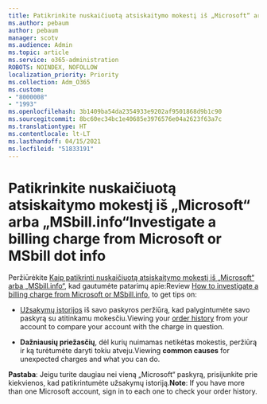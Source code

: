 ```yaml
---
title: Patikrinkite nuskaičiuotą atsiskaitymo mokestį iš „Microsoft“ arba „MSbill.info“
ms.author: pebaum
author: pebaum
manager: scotv
ms.audience: Admin
ms.topic: article
ms.service: o365-administration
ROBOTS: NOINDEX, NOFOLLOW
localization_priority: Priority
ms.collection: Adm_O365
ms.custom:
- "8000008"
- "1993"
ms.openlocfilehash: 3b1409ba54da2354933e9202af9501868d9b1c90
ms.sourcegitcommit: 8bc60ec34bc1e40685e3976576e04a2623f63a7c
ms.translationtype: HT
ms.contentlocale: lt-LT
ms.lasthandoff: 04/15/2021
ms.locfileid: "51833191"
---
```

# <a name="investigate-a-billing-charge-from-microsoft-or-msbill-dot-info"></a><span data-ttu-id="6165c-102">Patikrinkite nuskaičiuotą atsiskaitymo mokestį iš „Microsoft“ arba „MSbill.info“</span><span class="sxs-lookup"><span data-stu-id="6165c-102">Investigate a billing charge from Microsoft or MSbill dot info</span></span>

<span data-ttu-id="6165c-103">Peržiūrėkite [Kaip patikrinti nuskaičiuotą atsiskaitymo mokestį iš „Microsoft“ arba „MSbill.info“](https://support.microsoft.com/help/10623/microsoft-account-investigate-billing-charge), kad gautumėte patarimų apie:</span><span class="sxs-lookup"><span data-stu-id="6165c-103">Review [How to investigate a billing charge from Microsoft or MSbill.info](https://support.microsoft.com/help/10623/microsoft-account-investigate-billing-charge), to get tips on:</span></span> 

- <span data-ttu-id="6165c-104">[Užsakymų istorijos](https://account.microsoft.com/billing/orders/) iš savo paskyros peržiūrą, kad palygintumėte savo paskyrą su atitinkamu mokesčiu.</span><span class="sxs-lookup"><span data-stu-id="6165c-104">Viewing your [order history](https://account.microsoft.com/billing/orders/) from your account to compare your account with the charge in question.</span></span>

- <span data-ttu-id="6165c-105">**Dažniausių priežasčių**, dėl kurių nuimamas netikėtas mokestis, peržiūrą ir ką turėtumėte daryti tokiu atveju.</span><span class="sxs-lookup"><span data-stu-id="6165c-105">Viewing **common causes** for unexpected charges and what you can do.</span></span>

<span data-ttu-id="6165c-106">**Pastaba**: Jeigu turite daugiau nei vieną „Microsoft“ paskyrą, prisijunkite prie kiekvienos, kad patikrintumėte užsakymų istoriją.</span><span class="sxs-lookup"><span data-stu-id="6165c-106">**Note**: If you have more than one Microsoft account, sign in to each one to check your order history.</span></span>
